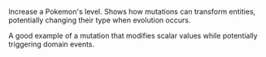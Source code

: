 Increase a Pokemon's level. Shows how mutations can transform entities, potentially changing their type when evolution occurs.

A good example of a mutation that modifies scalar values while potentially triggering domain events.
